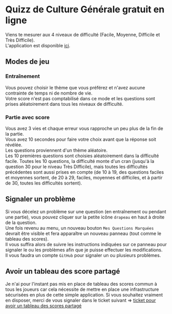 # Quizz de Culture Générale gratuit en ligne

Viens te mesurer aux 4 niveaux de difficulté (Facile, Moyenne, Difficile et Très Difficile).<br/>
L'application est disponible [ici](https://etbourreau.github.io/culture-quizz/).

## Modes de jeu

### Entraînement

Vous pouvez choisir le thème que vous préférez et n'avez aucune contrainte de temps ni de nombre de vie.<br/>
Votre score n'est pas comptabilisé dans ce mode et les questions sont prises aléatoirement dans tous les niveaux de difficulté.

### Partie avec score

Vous avez 3 vies et chaque erreur vous rapproche un peu plus de la fin de la partie.<br/>
Vous avez 10 secondes pour faire votre choix avant que la réponse soit révélée.<br/>
Les questions proviennent d'un thème aléatoire.<br/>
Les 10 premières questions sont choisies aléatoirement dans la difficulté facile. Toutes les 10 questions, la difficulté monte d'un cran (jusqu'à la question 30 pour le niveau Très Difficile), mais toutes les difficultés précédentes sont aussi prises en compte (de 10 à 19, des questions faciles et moyennes sortent, de 20 à 29, faciles, moyennes et difficiles, et à partir de 30, toutes les difficultés sortent).

## Signaler un problème

Si vous décelez un problème sur une question (en entraînement ou pendant une partie), vous pouvez cliquer sur la petite icône `drapeau` en haut à droite de la question.<br/>
Une fois revenu au menu, un nouveau bouton `Mes Questions Marquées` devrait être visible et fera apparaître un nouveau panneau (tout comme le tableau des scores).<br/>
Il vous suffira alors de suivre les instructions indiquées sur ce panneau pour signaler le ou les problèmes afin que je puisse effectuer les modifications.<br/>
Il vous faudra un compte `GitHub` pour signaler un ou plusieurs problèmes.

## Avoir un tableau des score partagé

Je n'ai pour l'instant pas mis en place de tableau des scores commun à tous les joueurs car cela nécessite de mettre en place une infrastructure sécurisées en plus de cette simple application. Si vous souhaitez vraiment en disposer, merci de vous signaler dans le ticket suivant => [ticket pour avoir un tableau des scores partagé](https://github.com/etbourreau/culture-quizz/issues/1)